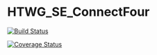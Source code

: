 # HTWG_SE_ConnectFour
[![Build Status](https://travis-ci.org/herrqian/HTWG_SE_ConnectFour.svg?branch=master)](https://travis-ci.org/herrqian/HTWG_SE_ConnectFour)

[![Coverage Status](https://coveralls.io/repos/github/herrqian/HTWG_SE_ConnectFour/badge.svg)](https://coveralls.io/github/herrqian/HTWG_SE_ConnectFour)
